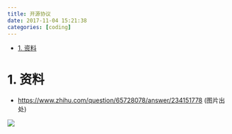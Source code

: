 ```yaml
---
title: 开源协议
date: 2017-11-04 15:21:38
categories: [coding]
---
```


<!-- TOC -->

- [1. 资料](#1-资料)

<!-- /TOC -->

<a id="markdown-1-资料" name="1-资料"></a>
# 1. 资料

* https://www.zhihu.com/question/65728078/answer/234151778 (图片出处)

![](http://ouxarji35.bkt.clouddn.com/v2-618df77c5ea07242f4e05961e986a034_r.jpg)